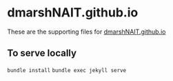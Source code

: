 # dmarshNAIT.github.io

These are the supporting files for [dmarshNAIT.github.io](https://dmarshnait.github.io/)

## To serve locally
`bundle install`
`bundle exec jekyll serve`